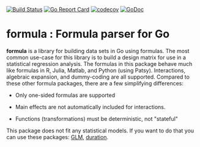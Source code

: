 [![Build Status](https://travis-ci.com/kshedden/formula.svg?branch=master)](https://travis-ci.com/kshedden/formula)
[![Go Report Card](https://goreportcard.com/badge/github.com/kshedden/formula)](https://goreportcard.com/report/github.com/kshedden/formula)
[![codecov](https://codecov.io/gh/kshedden/formula/branch/master/graph/badge.svg)](https://codecov.io/gh/kshedden/formula)
[![GoDoc](https://godoc.org/github.com/kshedden/formula?status.png)](https://godoc.org/github.com/kshedden/formula)

formula : Formula parser for Go
===============================

__formula__ is a library for building data sets in Go using formulas.  The most
common use-case for this library is to build a design matrix for use in
a statistical regression analysis.
The formulas in this package behave much like formulas in R, Julia, Matlab, and Python (using Patsy).
Interactions, algebraic expansion, and dummy-coding are all supported.  Compared
to these other formula packages, there are a few simplifying differences:

* Only one-sided formulas are supported

* Main effects are not automatically included for interactions.

* Functions (transformations) must be deterministic, not "stateful"

This package does not fit any statistical models.  If you want to do that you can use
these packages: [GLM](http://github.com/kshedden/statmodel/glm),
[duration](http://github.com/kshedden/statmodel/duration).